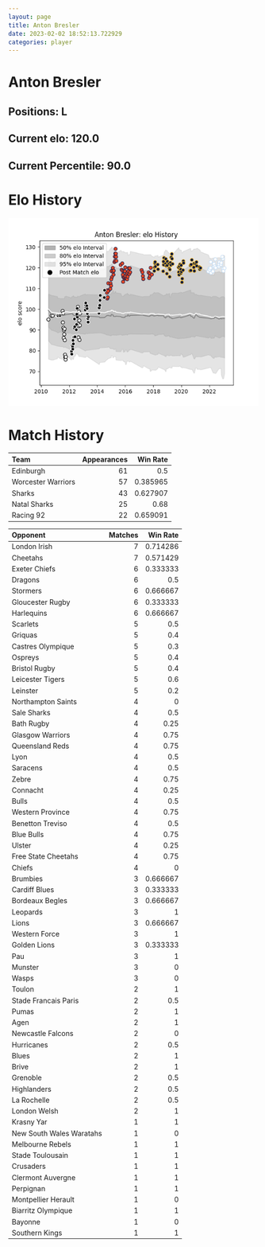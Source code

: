 ```yaml
---  
layout: page  
title: Anton Bresler  
date: 2023-02-02 18:52:13.722929  
categories: player  
---
```

# Anton Bresler

## Positions: L

## Current elo: 120.0

## Current Percentile: 90.0

# Elo History


![elo history](history_AntonBresler.png)
# Match History


| Team               |   Appearances |   Win Rate |
|:-------------------|--------------:|-----------:|
| Edinburgh          |            61 |   0.5      |
| Worcester Warriors |            57 |   0.385965 |
| Sharks             |            43 |   0.627907 |
| Natal Sharks       |            25 |   0.68     |
| Racing 92          |            22 |   0.659091 |

| Opponent                 |   Matches |   Win Rate |
|:-------------------------|----------:|-----------:|
| London Irish             |         7 |   0.714286 |
| Cheetahs                 |         7 |   0.571429 |
| Exeter Chiefs            |         6 |   0.333333 |
| Dragons                  |         6 |   0.5      |
| Stormers                 |         6 |   0.666667 |
| Gloucester Rugby         |         6 |   0.333333 |
| Harlequins               |         6 |   0.666667 |
| Scarlets                 |         5 |   0.5      |
| Griquas                  |         5 |   0.4      |
| Castres Olympique        |         5 |   0.3      |
| Ospreys                  |         5 |   0.4      |
| Bristol Rugby            |         5 |   0.4      |
| Leicester Tigers         |         5 |   0.6      |
| Leinster                 |         5 |   0.2      |
| Northampton Saints       |         4 |   0        |
| Sale Sharks              |         4 |   0.5      |
| Bath Rugby               |         4 |   0.25     |
| Glasgow Warriors         |         4 |   0.75     |
| Queensland Reds          |         4 |   0.75     |
| Lyon                     |         4 |   0.5      |
| Saracens                 |         4 |   0.5      |
| Zebre                    |         4 |   0.75     |
| Connacht                 |         4 |   0.25     |
| Bulls                    |         4 |   0.5      |
| Western Province         |         4 |   0.75     |
| Benetton Treviso         |         4 |   0.5      |
| Blue Bulls               |         4 |   0.75     |
| Ulster                   |         4 |   0.25     |
| Free State Cheetahs      |         4 |   0.75     |
| Chiefs                   |         4 |   0        |
| Brumbies                 |         3 |   0.666667 |
| Cardiff Blues            |         3 |   0.333333 |
| Bordeaux Begles          |         3 |   0.666667 |
| Leopards                 |         3 |   1        |
| Lions                    |         3 |   0.666667 |
| Western Force            |         3 |   1        |
| Golden Lions             |         3 |   0.333333 |
| Pau                      |         3 |   1        |
| Munster                  |         3 |   0        |
| Wasps                    |         3 |   0        |
| Toulon                   |         2 |   1        |
| Stade Francais Paris     |         2 |   0.5      |
| Pumas                    |         2 |   1        |
| Agen                     |         2 |   1        |
| Newcastle Falcons        |         2 |   0        |
| Hurricanes               |         2 |   0.5      |
| Blues                    |         2 |   1        |
| Brive                    |         2 |   1        |
| Grenoble                 |         2 |   0.5      |
| Highlanders              |         2 |   0.5      |
| La Rochelle              |         2 |   0.5      |
| London Welsh             |         2 |   1        |
| Krasny Yar               |         1 |   1        |
| New South Wales Waratahs |         1 |   0        |
| Melbourne Rebels         |         1 |   1        |
| Stade Toulousain         |         1 |   1        |
| Crusaders                |         1 |   1        |
| Clermont Auvergne        |         1 |   1        |
| Perpignan                |         1 |   1        |
| Montpellier Herault      |         1 |   0        |
| Biarritz Olympique       |         1 |   1        |
| Bayonne                  |         1 |   0        |
| Southern Kings           |         1 |   1        |